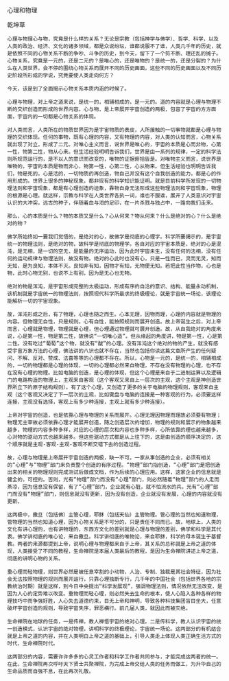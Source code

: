 心理和物理

乾坤草


    心理与物理心与物，究竟是什么样的关系？无论是宗教（包括神学与佛学）、哲学、科学，以及人类的政治、经济、文化的诸多领域，都是众说纷坛，谁都说服不了谁，人类几千年的历史，就是依照不同的心物关系不断的争吵、斗争的历史，到今天，留下了一个剪不断、理还乱的摊子。心物关系，究竟是一元的，还是二元的？是唯心的，还是唯物的？是统一的，还是分裂的？为什么在人类世界，会不停的围绕心物关系而展开不同的历史画面，这些不同的历史画面以及不同历史阶段所形成的学说，究竟要使人类走向何方？

    今天，该是到了全面揭示心物关系本质内涵的时候了。

    心理与物理，对上帝之道来说，是统一的，相辅相成的，是一元的。道的内容就是心理与物理不断的交织创造而形成的世界内容。心与物，是上帝展开宇宙创造的两极，包容了宇宙的方方面面，宇宙内的一切都是心物关系的体现。

    对人类而言，人类所在的物质世界因为是宇宙物质的表皮，人所接触的一切事物就都是心理与物理的交织体现。任何的事物，既有心理的内容，又有物理的内容，对人类的认知而言，心物关系就出现了对立，形成了二元。对唯心主义而言，说世界是唯心的，宇宙的本质是心而非物，心第一性，物第二性，物从心来。但生活经验明明告诉我们，世界是由一系列的规律，一定的科学法则所规范运行的，是不以人的意识而改变的，唯物的证据俯拾皆是。对唯物主义而言，说世界是唯物的，宇宙的本质是物而非心，物第一性，心第二性，心从物来。但生活经验也明明告诉我们，物是死的，心是活的，一切物质的再创造，物自己并没有这个自我创造的能力，都是心的作用形成的。世界上很多的神秘现象，都非现有的科学知识能证明。就是目前科学所发现的一切物理法则和宇宙现象，都是有心理创造的迹象，靠物自身无法形成这些物理法则和宇宙现象，物理的根源是心理。就这样，宗教与科学在人类世界各执一词，谁也不服谁，展开了人类意识对宇宙认识的大冲突，远古的种子，伴随着血与泪的足印，在一片杀戮与独占中，一路向我们走来。

    那么，心的本质是什么？物的本质又是什么？心从何来？物从何来？什么是绝对的心？什么是绝对的物？

    佛学所始终如一要我们觉悟的，是绝对的心，故佛学是彻底的心理学。科学所要揭示的，是宇宙统一的物理法则，是绝对的物，故科学是彻底的物理学。各自对应的宇宙本质是，绝对的心是混沌，是无相，是一切的空无，是能量的无序运动，因为此时宇宙未生，没有任何的法相，没有任何的运动规律与物理法则，故没有物。绝对的心此时也没有心，只是一性而已，灵而无灵，知而无知，是为良知，本体不灭。良知非有知，因物才有知，无物便无知。若把此性当作物，心也是物，此时心物无别，也说不上有别，因为是无心也无物。

    绝对的物是浑沌，是宇宙形成完整的太极运动，形成有序的自洽的意识、结构、能量永动机制，该机制就是宇宙统一的物理法则，按照现代科学所最求的终极理论，就是宇宙统一场论，该理论能解析一切的宇宙现象。

    故，浑沌形成之后，有了物理，心理也随之而生。心本无理，因物而理，心理的内容就是物理的内容。但物理无自性，只是规则。心有自性，能按照规则而展开创造。故上帝诞生之后，对上帝而言，心理就是物理，物理就是心理，但心理通过物理就可展开创造。故，从自我绝对的角度来说，心是第一性，物是第二性，故佛说“一切唯心造”。但从缘起的角度讲，物是第一性，心是第二性。没有吃过“葡萄”这个物，就没有“酸”的心理。没有浑沌这个绝对的物的产生，就没有感受宇宙万象万法的心理，佛法讲的八识也就不存在，当然也包括你读这篇文章所产生的任何疑问、不解、反对、赞成、法喜等等的心理都不存在。所以，心物是一元的，是统一的，相辅相成的，一切的物理都是心理的体现，一切的心理都必然来自物理，不存在没有物理的心理，也不存在没有心理的物理。比如电脑的创造，是心理的体现，但这个心理是来自于二进制运算以及逻辑门的电路构造的物理上，主观来自客观（这个客观又来自上一层次的主观，这个主观是神创造世界所立下的原子结构规则）。有了这个心理，又创造了更多的关于电脑的物理规则，客观来自主观（这个客观又决定了下一层次的主观，比如键盘与电脑的连接是一种客观的行为，必须要这样连接，主观没有选择，客观上有多少种连接，主观上就有多少种连接）。

    上帝对宇宙的创造，也是依靠心理与物理的关系而展开。心理无理因物理而理故必须要有物理；物理无主宰故必须依靠心理才能展开创造，随之创造层次的增加，物理的规则和展示的物象越来越多，物理的内容多种多样，对应的心理的层次和内容也多种多样，心所依靠的理也越来越多，心对物的驱动方式也越来越多。但这些驱动方式都是从上往下的，这是由创造的顺序决定的，这个顺序就是主观-客观-主观-客观不断交错下去的创造过程。

    故，心理与物理是上帝展开宇宙创造的两极，缺一不可。一家从事创造的企业，必须有相关的“心理”与“物理”部门来负责整个创造的有序过程。“物理”部门指创造，“心理”部门是把创造出来的相关的物理规则完成测试后做成文档，作为后续的心理应用。这样，这家企业的信息就是健全的，可控的。否则，光有“物理”部门而没有“心理”部门，则必然随着“物理”部门的人走而茶凉，因为信息没有保留，有了“心理”部门，企业就有心脏，就不怕流水的兵。光有“心理”部门而没有“物理”部门，则信息就没有更新，因为没有创造，企业就没有发展，心理的内容就没有更新。

    这两极中，撒旦（包括佛）主管心理，耶稣（包括天仙）主管物理。管心理的当然也知道物理，管物理的当然也知道心理，因为心物关系是不可分的，只是责任不同而已。故，地球上，人类的文化有讲心理的，也有讲物理的，东西方文化的差别就是心理与物理的差别，佛学和科学是其代表。佛学讲彻底的唯心论，来自撒旦。科学讲彻底的唯物论，来自耶稣，科学的母本诞生于基督教。两者的来源都提到上帝，说明心理与物理都来自于上帝，其关系的总称就是上帝之道的体现，人类接受了不同的教程，生命禅院是本届人类最后的教程，是因为生命禅院讲述上帝之道，彻底的讲明心物的关系。

    重心理而轻物理，则世界必然是被任意宰割的小动物，人治、专制、独裁是其社会特征，因为社会无法按照物理的规则而展开运行，只靠心理独断专行，几千年的中国社会（包括世界各地的宗教统治时期）就是这样，到今日中央提出“科学发展观”，强调物理法则，情况依然无法改变，是因为人心的定势难以改变。重物理而轻心理，则必然失去生命的根本，使人心陷入各种各样的物理技巧中而争强好胜，人心失去道德约束，目无上帝和神明，导致各种科技集团盲目坐大，任意破坏宇宙创造的规则，导致宇宙失序，罪恶横行。前几届人类，就因此而被灭绝。

    生命禅院在地球的任务，一是传禅，教人禅悟宇宙的绝对心理。二是传科学，教人认识宇宙的统一创造模式，认识宇宙的绝对物理，讲明科学的终极理论，宇宙统一场论。这两部分的有机结合就是上帝之道的内容，并在人类明白上帝之道的基础上，引导人类走上体现人类正确生活方式的时代，生命禅院时代。

    这两部分的内容，需要许许多多的心灵工作者和科学工作者共同参与，才能完成这两者的统一。在此，生命禅院再次呼吁天下贤士共聚禅院，为完成上帝交给人类的任务而做工，为升华自己的生命品质而自强不息，在此再次礼敬。



